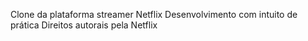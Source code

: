Clone da plataforma streamer Netflix
Desenvolvimento com intuito de prática
Direitos autorais pela Netflix
